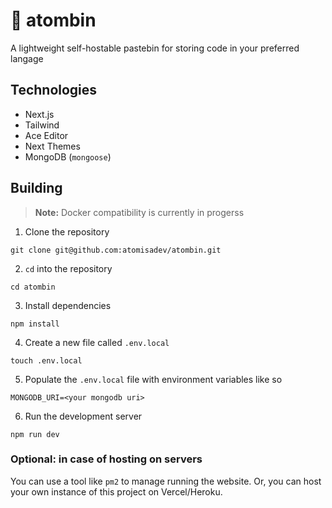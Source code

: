 # 📓 atombin
A lightweight self-hostable pastebin for storing code in your preferred langage

## Technologies
- Next.js
- Tailwind
- Ace Editor
- Next Themes
- MongoDB (`mongoose`)

## Building
> **Note:** Docker compatibility is currently in progerss

1. Clone the repository
```
git clone git@github.com:atomisadev/atombin.git
```
2. `cd` into the repository
```
cd atombin
```
3. Install dependencies
```
npm install
```
4. Create a new file called `.env.local`
```
touch .env.local
```
5. Populate the `.env.local` file with environment variables like so
```env
MONGODB_URI=<your mongodb uri>
```
6. Run the development server
```
npm run dev
```

### Optional: in case of hosting on servers
You can use a tool like `pm2` to manage running the website. Or, you can host your own instance of this project on Vercel/Heroku.

